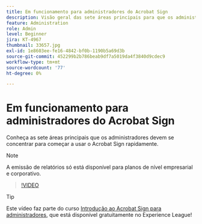 ```yaml
---
title: Em funcionamento para administradores do Acrobat Sign
description: Visão geral das sete áreas principais para que os administradores comecem a trabalhar rapidamente no Acrobat Sign
feature: Administration
role: Admin
level: Beginner
jira: KT-4967
thumbnail: 33657.jpg
exl-id: 1e8603ee-fe16-4842-bf0b-1190b5a69d3b
source-git-commit: 452299b2b786beab9df7a5019da4f3840d9cdec9
workflow-type: tm+mt
source-wordcount: '77'
ht-degree: 0%

---
```


# Em funcionamento para administradores do Acrobat Sign

Conheça as sete áreas principais que os administradores devem se concentrar para começar a usar o Acrobat Sign rapidamente.

>[!NOTE]
>
>A emissão de relatórios só está disponível para planos de nível empresarial e corporativo.

>[!VIDEO](https://video.tv.adobe.com/v/33657?quality=12&learn=on&hidetitle=true)

>[!TIP]
>
>Este vídeo faz parte do curso [Introdução ao Acrobat Sign para administradores](https://experienceleague.adobe.com/?recommended=Sign-A-1-2020.2), que está disponível gratuitamente no Experience League!
